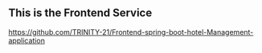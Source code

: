 ## This is the Frontend Service
https://github.com/TRINITY-21/Frontend-spring-boot-hotel-Management-application
